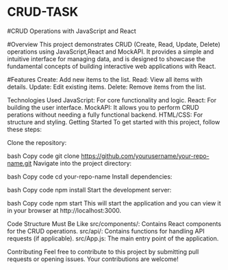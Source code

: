 # CRUD-TASK

#CRUD Operations with JavaScript and React

#Overview
This project demonstrates CRUD (Create, Read, Update, Delete) operations using JavaScript,React and MockAPI. It provides a simple and intuitive interface for managing data, and is designed to showcase the fundamental concepts of building interactive web applications with React.

#Features
Create: Add new items to the list.
Read: View all items with details.
Update: Edit existing items.
Delete: Remove items from the list.

Technologies Used
JavaScript: For core functionality and logic.
React: For building the user interface.
MockAPI: It allows you to perform CRUD perations without needing a fully functional backend.
HTML/CSS: For structure and styling.
Getting Started
To get started with this project, follow these steps:

Clone the repository:

bash
Copy code
git clone https://github.com/yourusername/your-repo-name.git
Navigate into the project directory:

bash
Copy code
cd your-repo-name
Install dependencies:

bash
Copy code
npm install
Start the development server:

bash
Copy code
npm start
This will start the application and you can view it in your browser at http://localhost:3000.

Code Structure Must Be Like
src/components/: Contains React components for the CRUD operations.
src/api/: Contains functions for handling API requests (if applicable).
src/App.js: The main entry point of the application.

Contributing
Feel free to contribute to this project by submitting pull requests or opening issues. Your contributions are welcome!
